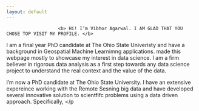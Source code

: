 ```yaml
---
layout: default
---
```


                       <b> Hi! I’m Vibhor Agarwal. I AM GLAD THAT YOU CHOSE TOP VISIT MY PROFILE. </b>

I am a final year PhD candidate at The Ohio State Univeristy and have a background in Geospatial Machine Learnimng applications. made this webpage mostly to showcase my interest in data science. I am a firm believer in rigorous data analysis as a first step towards any data science project to understand the real context and the value of the data.
        
I’m now a PhD candidate at The Ohio State University. I have an extensive expereince working with the Remote Sesning big data and have developed several innovative solution to scientfifc problems using a data driven approach. Specifically, </p

